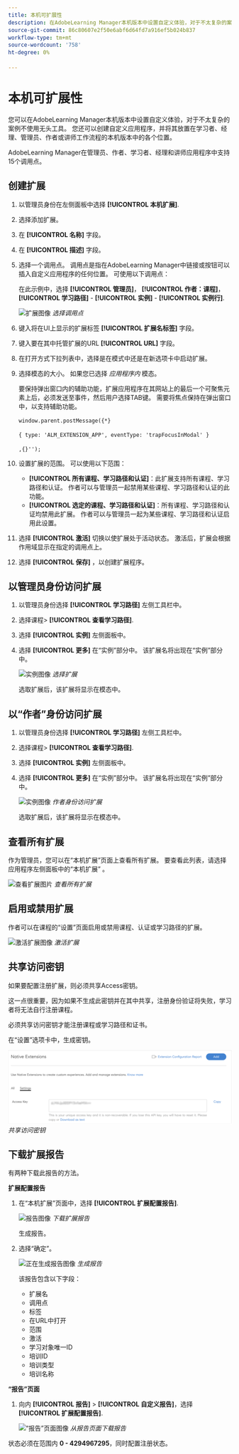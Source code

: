 ```yaml
---
title: 本机可扩展性
description: 在AdobeLearning Manager本机版本中设置自定义体验，对于不太复杂的案例无需使用无头工具。
source-git-commit: 86c80607e2f50e6abf6d64fd7a916ef5b024b837
workflow-type: tm+mt
source-wordcount: '758'
ht-degree: 0%

---
```


# 本机可扩展性

您可以在AdobeLearning Manager本机版本中设置自定义体验，对于不太复杂的案例不使用无头工具。 您还可以创建自定义应用程序，并将其放置在学习者、经理、管理员、作者或讲师工作流程的本机版本中的各个位置。

AdobeLearning Manager在管理员、作者、学习者、经理和讲师应用程序中支持15个调用点。

## 创建扩展

1. 以管理员身份在左侧面板中选择 **[!UICONTROL 本机扩展]**.
1. 选择添加扩展。
1. 在 **[!UICONTROL 名称]** 字段。
1. 在 **[!UICONTROL 描述]** 字段。
1. 选择一个调用点。 调用点是指在AdobeLearning Manager中链接或按钮可以插入自定义应用程序的任何位置。 可使用以下调用点：

   在此示例中，选择 **[!UICONTROL 管理员]**， **[!UICONTROL 作者：课程]**， **[!UICONTROL 学习路径]** - **[!UICONTROL 实例]** - **[!UICONTROL 实例行]**.

   ![扩展图像](assets/list-native-extensions.png)
   *选择调用点*

1. 键入将在UI上显示的扩展标签 **[!UICONTROL 扩展名标签]** 字段。
1. 键入要在其中托管扩展的URL **[!UICONTROL URL]** 字段。
1. 在打开方式下拉列表中，选择是在模式中还是在新选项卡中启动扩展。
1. 选择模态的大小。 如果您已选择 *应用程序内* 模态。

   要保持弹出窗口内的辅助功能，扩展应用程序在其网站上的最后一个可聚焦元素上后，必须发送至事件，然后用户选择TAB键。 需要将焦点保持在弹出窗口中，以支持辅助功能。

   ```
   window.parent.postMessage({*}
   
   { type: 'ALM_EXTENSION_APP', eventType: 'trapFocusInModal' }
   
   ,{}'');
   ```

1. 设置扩展的范围。 可以使用以下范围：

   * **[!UICONTROL 所有课程、学习路径和认证]**：此扩展支持所有课程、学习路径和认证。 作者可以与管理员一起禁用某些课程、学习路径和认证的此功能。
   * **[!UICONTROL 选定的课程、学习路径和认证]**：所有课程、学习路径和认证均禁用此扩展。 作者可以与管理员一起为某些课程、学习路径和认证启用此设置。

1. 选择 **[!UICONTROL 激活]** 切换以使扩展处于活动状态。 激活后，扩展会根据作用域显示在指定的调用点上。
1. 选择 **[!UICONTROL 保存]** ，以创建扩展程序。

## 以管理员身份访问扩展

1. 以管理员身份选择 **[!UICONTROL 学习路径]** 左侧工具栏中。
1. 选择课程> **[!UICONTROL 查看学习路径]**.
1. 选择 **[!UICONTROL 实例]** 左侧面板中。
1. 选择 **[!UICONTROL 更多]** 在“实例”部分中。 该扩展名将出现在“实例”部分中。

   ![实例图像](assets/instances-extension.png)
   *选择扩展*

   选取扩展后，该扩展将显示在模态中。

## 以“作者”身份访问扩展

1. 以管理员身份选择 **[!UICONTROL 学习路径]** 左侧工具栏中。
1. 选择课程> **[!UICONTROL 查看学习路径]**.
1. 选择 **[!UICONTROL 实例]** 左侧面板中。
1. 选择 **[!UICONTROL 更多]** 在“实例”部分中。 该扩展名将出现在“实例”部分中。

   ![实例图像](assets/instances-extension.png)
   *作者身份访问扩展*

   选取扩展后，该扩展将显示在模态中。

## 查看所有扩展

作为管理员，您可以在“本机扩展”页面上查看所有扩展。 要查看此列表，请选择应用程序左侧面板中的“本机扩展” 。

![查看扩展图片](assets/view-extensions.png)
*查看所有扩展*

## 启用或禁用扩展

作者可以在课程的“设置”页面启用或禁用课程、认证或学习路径的扩展。

![激活扩展图像](assets/activate-extension.png)
*激活扩展*

## 共享访问密钥

如果要配置注册扩展，则必须共享Access密钥。

这一点很重要，因为如果不生成此密钥并在其中共享，注册身份验证将失败，学习者将无法自行注册课程。

必须共享访问密钥才能注册课程或学习路径和证书。

在“设置”选项卡中，生成密钥。

![共享关键图像](assets/share-extension.png)
*共享访问密钥*

## 下载扩展报告

有两种下载此报告的方法。

**扩展配置报告**

1. 在“本机扩展”页面中，选择 **[!UICONTROL 扩展配置报告]**.

   ![报告图像](assets/extension-config-report.png)
   *下载扩展报告*

   生成报告。

1. 选择“确定”。

   ![正在生成报告图像](assets/generating-report.png)
   *生成报告*

   该报告包含以下字段：

   * 扩展名
   * 调用点
   * 标签
   * 在URL中打开
   * 范围
   * 激活
   * 学习对象唯一ID
   * 培训ID
   * 培训类型
   * 培训名称

**“报告”页面**

1. 向内 **[!UICONTROL 报告]** > **[!UICONTROL 自定义报告]**，选择 **[!UICONTROL 扩展配置报告]**.

   ![“报告”页面图像](assets/extension-report-page.png)
   *从报告页面下载报告*

状态必须在范围内 **0 - 4294967295**，同时配置注册状态。
